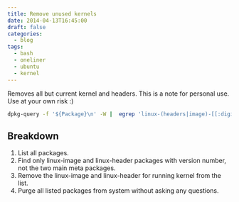 ```yaml
---
title: Remove unused kernels
date: 2014-04-13T16:45:00
draft: false
categories:
  - blog
tags:
  - bash
  - oneliner
  - ubuntu
  - kernel
---
```


Removes all but current kernel and headers. This is a note for personal use. Use at your own risk :)

<!--more-->

```bash
dpkg-query -f '${Package}\n' -W |  egrep 'linux-(headers|image)-[[:digit:]].*(|-generic)' | grep -v $(uname -r | sed 's/-generic//') | sudo xargs apt-get -q -q -yy --purge remove
```

Breakdown
---------

1. List all packages.
2. Find only linux-image and linux-header packages with version number, not the two main meta packages.
3. Remove the linux-image and linux-header for running kernel from the list.
4. Purge all listed packages from system without asking any questions.

